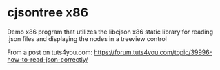 # cjsontree x86

Demo x86 program that utilizes the libcjson x86 static library for reading .json files and displaying the nodes in a treeview control

From a post on tuts4you.com: https://forum.tuts4you.com/topic/39996-how-to-read-json-correctly/
